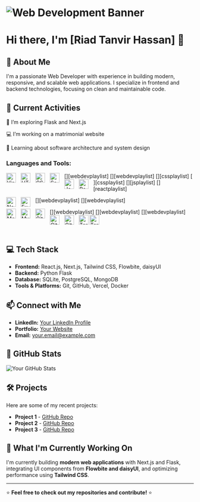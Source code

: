# ![Web Development Banner](https://soifon.io/wp-content/uploads/2023/07/web-development-2.jpg)

<!-- https://eldalab.in/wp-content/uploads/2023/08/web-development.jpg  -->
<!-- https://wcs.uwo.ca/upload/CE0060b.png  -->

# Hi there, I'm [Riad Tanvir Hassan] 👋

## 🚀 About Me

I'm a passionate Web Developer with experience in building modern, responsive, and scalable web applications. I specialize in frontend and backend technologies, focusing on clean and maintainable code.

## 🌟 Current Activities

🌱 I’m exploring Flask and Next.js

💻 I’m working on a matrimonial website

📖 Learning about software architecture and system design

### Languages and Tools:

[<img align="left" alt="Visual Studio Code" width="26px" src="https://cdn.jsdelivr.net/gh/devicons/devicon/icons/vscode/vscode-original.svg" style="padding-right:10px;" />][webdevplaylist]
[<img align="left" alt="HTML5" width="26px" src="https://cdn.jsdelivr.net/gh/devicons/devicon/icons/html5/html5-original.svg" style="padding-right:10px;" />][webdevplaylist]
[<img align="left" alt="CSS3" width="26px" src="https://cdn.jsdelivr.net/gh/devicons/devicon/icons/css3/css3-original.svg" style="padding-right:10px;" />][cssplaylist]
[<img align="left" alt="Sass" width="26px" src="https://cdn.jsdelivr.net/gh/devicons/devicon/icons/sass/sass-original.svg" style="padding-right:10px;" />][cssplaylist]
[<img align="left" alt="JavaScript" width="26px" src="https://cdn.jsdelivr.net/gh/devicons/devicon/icons/javascript/javascript-original.svg" style="padding-right:10px;" />][jsplaylist]
[<img align="left" alt="React" width="26px" src="https://cdn.jsdelivr.net/gh/devicons/devicon/icons/react/react-original.svg" style="padding-right:10px;" />][reactplaylist]

<!-- [<img align="left" alt="Gatsby" width="26px" src="https://cdn.jsdelivr.net/gh/devicons/devicon/icons/gatsby/gatsby-original.svg" style="padding-right:10px;" />][webdevplaylist] -->
<!-- [<img align="left" alt="GraphQL" width="26px" src="https://cdn.jsdelivr.net/gh/devicons/devicon/icons/graphql/graphql-plain.svg" style="padding-right:10px;" />][webdevplaylist] -->

[<img align="left" alt="Node.js" width="26px" src="https://cdn.jsdelivr.net/gh/devicons/devicon/icons/nodejs/nodejs-original.svg" style="padding-right:10px;" />][webdevplaylist]
[<img align="left" alt="Express.js" width="26px" src="https://cdn.jsdelivr.net/gh/devicons/devicon/icons/expressjs/expressjs-original.svg" style="padding-right:10px;" />][webdevplaylist]

<!-- [<img align="left" alt="Deno" width="26px" src="./img/deno-light.svg" style="padding-right:10px;" />][webdevplaylist] -->

[<img align="left" alt="MongoDB" width="26px" src="https://cdn.jsdelivr.net/gh/devicons/devicon/icons/mongodb/mongodb-original.svg" style="padding-right:10px;" />][webdevplaylist]
[<img align="left" alt="MySQL" width="26px" src="https://cdn.jsdelivr.net/gh/devicons/devicon/icons/mysql/mysql-original.svg" style="padding-right:10px;" />][webdevplaylist]
[<img align="left" alt="Git" width="26px" src="https://cdn.jsdelivr.net/gh/devicons/devicon/icons/git/git-original.svg" style="padding-right:10px;" />][webdevplaylist]
[<img align="left" alt="GitHub" width="26px" src="https://user-images.githubusercontent.com/3369400/139447912-e0f43f33-6d9f-45f8-be46-2df5bbc91289.png" style="padding-right:10px;" />](https://www.youtube.com/playlist?list=PLkwxH9e_vrAJ0WbEsFA9W3I1W-g_BTsbt#gh-dark-mode-only)
[<img align="left" alt="GitHub" width="26px" src="https://user-images.githubusercontent.com/3369400/139448065-39a229ba-4b06-434b-bc67-616e2ed80c8f.png" style="padding-right:10px;" />](https://www.youtube.com/playlist?list=PLkwxH9e_vrAJ0WbEsFA9W3I1W-g_BTsbt#gh-light-mode-only)
[<img align="left" alt="Terminal" width="26px" src="./img/terminal-light.svg" />](https://www.youtube.com/playlist?list=PLkwxH9e_vrAJ0WbEsFA9W3I1W-g_BTsbt#gh-light-mode-only)
[<img align="left" alt="Terminal" width="26px" src="./img/terminal-dark.svg" />](https://www.youtube.com/playlist?list=PLkwxH9e_vrAJ0WbEsFA9W3I1W-g_BTsbt#gh-dark-mode-only)

<br />
<br />

## 💻 Tech Stack

- **Frontend:** React.js, Next.js, Tailwind CSS, Flowbite, daisyUI
- **Backend:** Python Flask
- **Database:** SQLite, PostgreSQL, MongoDB
- **Tools & Platforms:** Git, GitHub, Vercel, Docker

## 📫 Connect with Me

- **LinkedIn:** [Your LinkedIn Profile](https://www.linkedin.com/in/yourprofile)
- **Portfolio:** [Your Website](https://yourwebsite.com)
- **Email:** your.email@example.com

## 🌟 GitHub Stats

![Your GitHub Stats](https://github-readme-stats.vercel.app/api?username=yourgithubusername&show_icons=true&theme=radical)

## 🛠️ Projects

Here are some of my recent projects:

- **Project 1** - [GitHub Repo](https://github.com/yourgithubusername/project1)
- **Project 2** - [GitHub Repo](https://github.com/yourgithubusername/project2)
- **Project 3** - [GitHub Repo](https://github.com/yourgithubusername/project3)

## 🎯 What I'm Currently Working On

I'm currently building **modern web applications** with Next.js and Flask, integrating UI components from **Flowbite and daisyUI**, and optimizing performance using **Tailwind CSS**.

---

⭐ **Feel free to check out my repositories and contribute!** ⭐
